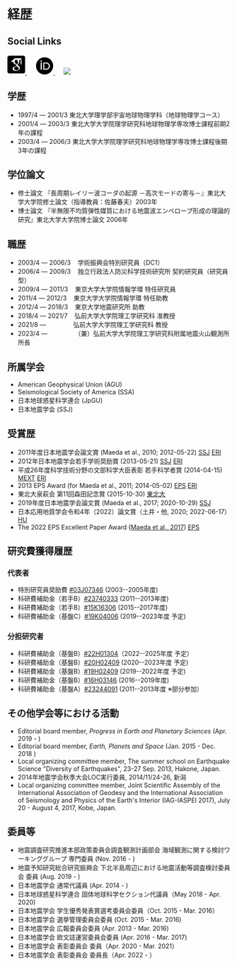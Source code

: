 # 経歴

## Social Links
<html><a href="https://scholar.google.com/citations?user=Ix6lzUQAAAAJ" target="_new" title="Google Scholar"><img src="../icons/ai/google-scholar-square.svg" width="40"></img>
</a></html>
&nbsp;&nbsp;&nbsp;&nbsp;
<html><a href="http://orcid.org/0000-0002-8861-4597" target="_new" title="ORCiD"><img src="../icons/ai/orcid.svg" width="40"></img>
</a></html>
&nbsp;&nbsp;&nbsp;&nbsp;
<html><a href="https://github.com/tktmyd" target="_new" title="github"><img src="https://github.githubassets.com/images/modules/logos_page/GitHub-Mark.png" width="40"></img></a></html>
&nbsp;&nbsp;&nbsp;&nbsp;


## 学歴

* 1997/4 ― 2001/3 東北大学理学部宇宙地球物理学科（地球物理学コース）
* 2001/4 ― 2003/3 東北大学大学院理学研究科地球物理学専攻博士課程前期2年の課程
* 2003/4 ― 2006/3 東北大学大学院理学研究科地球物理学専攻博士課程後期3年の課程

## 学位論文

* 修士論文 『長周期レイリー波コーダの起源 －高次モードの寄与－』東北大学大学院修士論文（指導教員：佐藤春夫）2003年 
* 博士論文 『半無限不均質弾性媒質における地震波エンベロープ形成の理論的研究』東北大学大学院博士論文 2006年

## 職歴

* 2003/4 ― 2006/3 &nbsp;&nbsp; 学術振興会特別研究員（DC1）
* 2006/4 ― 2009/3 &nbsp;&nbsp; 独立行政法人防災科学技術研究所 契約研究員（研究員型）
* 2009/4 ― 2011/3 &nbsp;&nbsp; 東京大学大学院情報学環 特任研究員 
* 2011/4 ― 2012/3 &nbsp;&nbsp; 東京大学大学院情報学環 特任助教 
* 2012/4 ― 2018/3 &nbsp;&nbsp; 東京大学地震研究所 助教 
* 2018/4 ― 2021/7 &nbsp;&nbsp; 弘前大学大学院理工学研究科 准教授 
* 2021/8 ― 　　　 &nbsp;&nbsp; 弘前大学大学院理工学研究科 教授 
* 2023/4 ― 　　　 &nbsp;&nbsp; （兼）弘前大学大学院理工学研究科附属地震火山観測所 所長
<!---
* 2018/6 ― 2019/3 &nbsp;&nbsp; 京都大学防災研究所 非常勤講師
* 2019/9 ― 2019/9 &nbsp;&nbsp; 神戸大学大学院理学研究科 非常勤講師
--->

## 所属学会

* American Geophysical Union (AGU)
* Seismological Society of America (SSA)
* 日本地球惑星科学連合 (JpGU)
* 日本地震学会 (SSJ)
<!--  * European Geosciences Union (EGU) -->
<!--  * Asia Oceania Geosciences Society (AOGS) -->

## 受賞歴

* 2011年度日本地震学会論文賞 (Maeda et al., 2010; 2012-05-22)  [SSJ](https://www.zisin.jp/awards/essay02.html) [ERI](http://outreach.eri.u-tokyo.ac.jp/2012/05/awardssj2011/)
* 2012年日本地震学会若手学術奨励賞 (2013-05-21) [SSJ](https://www.zisin.jp/awards/young02.html) [ERI](http://outreach.eri.u-tokyo.ac.jp/2013/04/awardssj/)
* 平成26年度科学技術分野の文部科学大臣表彰 若手科学者賞 (2014-04-15) [MEXT](https://warp.ndl.go.jp/info:ndljp/pid/11373293/www.mext.go.jp/b_menu/houdou/26/04/1346090.htm) [ERI](http://outreach.eri.u-tokyo.ac.jp/2014/04/07awardmext/)
* 2013 EPS Award (for Maeda et al., 2011; 2014-05-02) [EPS](https://earth-planets-space.springeropen.com/eps-yr-award) [ERI](http://www.eri.u-tokyo.ac.jp/2014/10/30/%e5%89%8d%e7%94%b0%e6%8b%93%e4%ba%ba%e5%8a%a9%e6%95%99%e3%81%8c2013%e5%b9%b4eps%e8%b3%9e%e3%82%92%e5%8f%97%e8%b3%9e/)
* 東北大泉萩会 第11回森田記念賞 (2015-10-30) [東北大](http://www.senshu.phys.tohoku.ac.jp/prize.html#p11-1)
* 2019年度日本地震学会論文賞 (Maeda et al., 2017; 2020-10-29) [SSJ](https://www.zisin.jp/news/20200501_awards.html)
* 日本応用地質学会令和4年（2022）論文賞（土井・他, 2020; 2022-06-17）[HU](https://www.st.hirosaki-u.ac.jp/news/awarded/jusho/220617.html)
* The 2022 EPS Excellent Paper Award ([Maeda et al., 2017](https://doi.org/10.1186/s40623-017-0687-2)) [EPS](https://earth-planets-space.springeropen.com/eps-excellent-paper-award)

## 研究費獲得履歴

### 代表者

* 特別研究員奨励費  [#03J07346](https://kaken.nii.ac.jp/ja/grant/KAKENHI-PROJECT-03J07346/) (2003--2005年度)
* 科研費補助金（若手B）[#23740333](https://kaken.nii.ac.jp/ja/grant/KAKENHI-PROJECT-23740333/) (2011--2013年度) 
* 科研費補助金（若手B）[#15K16306](https://kaken.nii.ac.jp/ja/grant/KAKENHI-PROJECT-15K16306/) (2015--2017年度)
* 科研費補助金（基盤C）[#19K04006](https://kaken.nii.ac.jp/ja/grant/KAKENHI-PROJECT-19K04006) (2019--2023年度 予定)

### 分担研究者

* 科研費補助金（基盤B）[#22H01304](https://kaken.nii.ac.jp/ja/grant/KAKENHI-PROJECT-22H01304/)（2022--2025年度 予定）
* 科研費補助金（基盤B）[#20H02409](https://kaken.nii.ac.jp/ja/grant/KAKENHI-PROJECT-20H02409/) (2020--2023年度 予定)
* 科研費補助金（基盤B）[#19H02409](https://kaken.nii.ac.jp/ja/grant/KAKENHI-PROJECT-19H02409/) (2019--2022年度 予定)
* 科研費補助金（基盤B）[#16H03146](https://kaken.nii.ac.jp/ja/grant/KAKENHI-PROJECT-16H03146/) (2016--2019年度) 
* 科研費補助金（基盤A）[#23244091](https://kaken.nii.ac.jp/ja/grant/KAKENHI-PROJECT-23244091/) (2011--2013年度 ※部分参加）

## その他学会等における活動

* Editorial board member, _Progress in Earth and Planetary Sciences_ (Apr. 2019 - )
* Editorial board member, _Earth, Planets and Space_ (Jan. 2015 - Dec. 2018 ) 
* Local organizing committee member, The summer school on Earthquake Science "Diversity of Earthquakes", 23-27 Sep. 2013, Hakone, Japan. 
* 2014年地震学会秋季大会LOC実行委員, 2014/11/24-26, 新潟
* Local organizing committee member, Joint Scientific Assembly of the International Association of Geodesy and the International Association of Seismology and Physics of the Earth's Interior (IAG-IASPEI 2017), July 20 - August 4, 2017, Kobe, Japan.

## 委員等

* 地震調査研究推進本部政策委員会調査観測計画部会 海域観測に関する検討ワーキンググループ 専門委員 (Nov. 2016 - )
* 地震予知研究総合研究振興会 下北半島周辺における地震活動等調査検討委員会 委員 (Aug. 2019 - )
* 日本地震学会 通常代議員 (Apr. 2014 - )
* 日本地球惑星科学連合 固体地球科学セクション代議員（May 2018 - Apr. 2020)
* 日本地震学会 学生優秀発表賞選考委員会委員（Oct. 2015 - Mar. 2016）
* 日本地震学会 選挙管理委員会委員 (Oct. 2015 - Mar. 2016)
* 日本地震学会 広報委員会委員 (Apr. 2013 - Mar. 2016)
* 日本地震学会 欧文誌運営委員会委員 (Apr. 2016 - Mar. 2017)
* 日本地震学会 表彰委員会 委員（Apr. 2020 - Mar. 2021）
* 日本地震学会 表彰委員会 委員長（Apr. 2022 - ）
